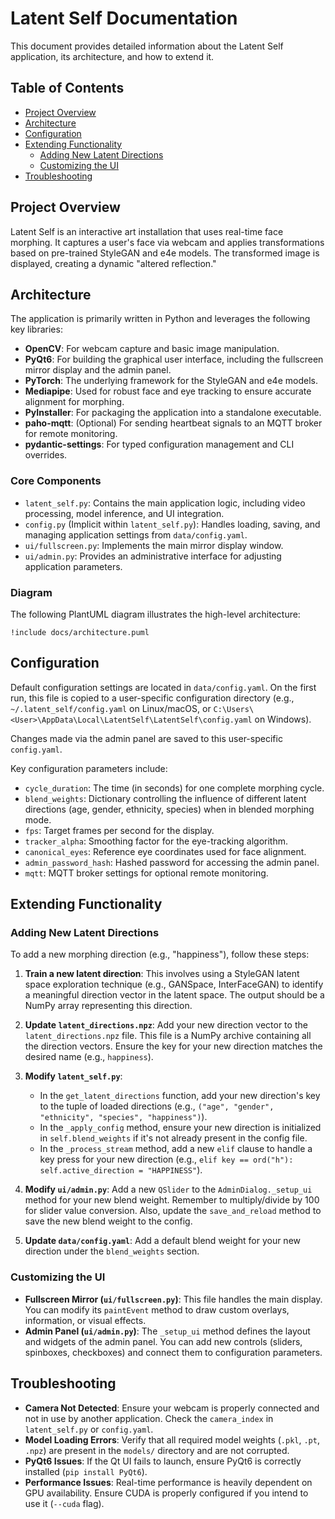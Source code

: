 # Latent Self Documentation

This document provides detailed information about the Latent Self application, its architecture, and how to extend it.

## Table of Contents

- [Project Overview](#project-overview)
- [Architecture](#architecture)
- [Configuration](#configuration)
- [Extending Functionality](#extending-functionality)
  - [Adding New Latent Directions](#adding-new-latent-directions)
  - [Customizing the UI](#customizing-the-ui)
- [Troubleshooting](#troubleshooting)

## Project Overview

Latent Self is an interactive art installation that uses real-time face morphing. It captures a user's face via webcam and applies transformations based on pre-trained StyleGAN and e4e models. The transformed image is displayed, creating a dynamic "altered reflection."

## Architecture

The application is primarily written in Python and leverages the following key libraries:

- **OpenCV**: For webcam capture and basic image manipulation.
- **PyQt6**: For building the graphical user interface, including the fullscreen mirror display and the admin panel.
- **PyTorch**: The underlying framework for the StyleGAN and e4e models.
- **Mediapipe**: Used for robust face and eye tracking to ensure accurate alignment for morphing.
- **PyInstaller**: For packaging the application into a standalone executable.
- **paho-mqtt**: (Optional) For sending heartbeat signals to an MQTT broker for remote monitoring.
- **pydantic-settings**: For typed configuration management and CLI overrides.

### Core Components

- `latent_self.py`: Contains the main application logic, including video processing, model inference, and UI integration.
- `config.py` (Implicit within `latent_self.py`): Handles loading, saving, and managing application settings from `data/config.yaml`.
- `ui/fullscreen.py`: Implements the main mirror display window.
- `ui/admin.py`: Provides an administrative interface for adjusting application parameters.

### Diagram

The following PlantUML diagram illustrates the high-level architecture:

```plantuml
!include docs/architecture.puml
```

## Configuration

Default configuration settings are located in `data/config.yaml`. On the first run, this file is copied to a user-specific configuration directory (e.g., `~/.latent_self/config.yaml` on Linux/macOS, or `C:\Users\<User>\AppData\Local\LatentSelf\LatentSelf\config.yaml` on Windows).

Changes made via the admin panel are saved to this user-specific `config.yaml`.

Key configuration parameters include:

- `cycle_duration`: The time (in seconds) for one complete morphing cycle.
- `blend_weights`: Dictionary controlling the influence of different latent directions (age, gender, ethnicity, species) when in blended morphing mode.
- `fps`: Target frames per second for the display.
- `tracker_alpha`: Smoothing factor for the eye-tracking algorithm.
- `canonical_eyes`: Reference eye coordinates used for face alignment.
- `admin_password_hash`: Hashed password for accessing the admin panel.
- `mqtt`: MQTT broker settings for optional remote monitoring.

## Extending Functionality

### Adding New Latent Directions

To add a new morphing direction (e.g., "happiness"), follow these steps:

1.  **Train a new latent direction**: This involves using a StyleGAN latent space exploration technique (e.g., GANSpace, InterFaceGAN) to identify a meaningful direction vector in the latent space. The output should be a NumPy array representing this direction.

2.  **Update `latent_directions.npz`**: Add your new direction vector to the `latent_directions.npz` file. This file is a NumPy archive containing all the direction vectors. Ensure the key for your new direction matches the desired name (e.g., `happiness`).

3.  **Modify `latent_self.py`**:
    - In the `get_latent_directions` function, add your new direction's key to the tuple of loaded directions (e.g., `("age", "gender", "ethnicity", "species", "happiness")`).
    - In the `_apply_config` method, ensure your new direction is initialized in `self.blend_weights` if it's not already present in the config file.
    - In the `_process_stream` method, add a new `elif` clause to handle a key press for your new direction (e.g., `elif key == ord("h"): self.active_direction = "HAPPINESS"`).

4.  **Modify `ui/admin.py`**: Add a new `QSlider` to the `AdminDialog._setup_ui` method for your new blend weight. Remember to multiply/divide by 100 for slider value conversion. Also, update the `save_and_reload` method to save the new blend weight to the config.

5.  **Update `data/config.yaml`**: Add a default blend weight for your new direction under the `blend_weights` section.

### Customizing the UI

- **Fullscreen Mirror (`ui/fullscreen.py`)**: This file handles the main display. You can modify its `paintEvent` method to draw custom overlays, information, or visual effects.
- **Admin Panel (`ui/admin.py`)**: The `_setup_ui` method defines the layout and widgets of the admin panel. You can add new controls (sliders, spinboxes, checkboxes) and connect them to configuration parameters.

## Troubleshooting

- **Camera Not Detected**: Ensure your webcam is properly connected and not in use by another application. Check the `camera_index` in `latent_self.py` or `config.yaml`.
- **Model Loading Errors**: Verify that all required model weights (`.pkl`, `.pt`, `.npz`) are present in the `models/` directory and are not corrupted.
- **PyQt6 Issues**: If the Qt UI fails to launch, ensure PyQt6 is correctly installed (`pip install PyQt6`).
- **Performance Issues**: Real-time performance is heavily dependent on GPU availability. Ensure CUDA is properly configured if you intend to use it (`--cuda` flag).
